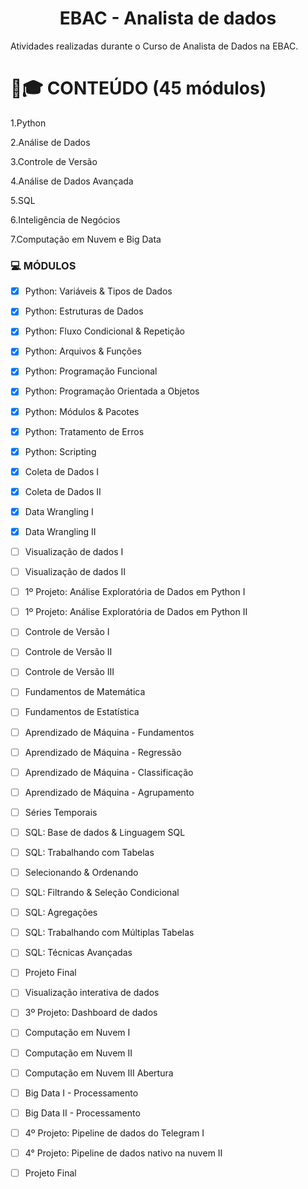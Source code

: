 <h1 align="center"> EBAC - Analista de dados </h1> 
Atividades realizadas durante o Curso de Analista de Dados na EBAC.

# :school_satchel:🎓 CONTEÚDO (45 módulos)

1.Python

2.Análise de Dados

3.Controle de Versão

4.Análise de Dados Avançada

5.SQL

6.Inteligência de Negócios

7.Computação em Nuvem e Big Data


### :computer:  **MÓDULOS**
 
 - [x] Python: Variáveis & Tipos de Dados
 
 - [x] Python: Estruturas de Dados
 
 - [x] Python: Fluxo Condicional & Repetição
 
 - [x] Python: Arquivos & Funções
 
 - [x] Python: Programação Funcional
 
 - [x] Python: Programação Orientada a Objetos
 
 - [x] Python: Módulos & Pacotes
 
 - [x] Python: Tratamento de Erros
 
 - [x] Python: Scripting
 
 - [x] Coleta de Dados I
 
 - [x] Coleta de Dados II
 
 - [x] Data Wrangling I
 
 - [x] Data Wrangling II
 
 - [ ] Visualização de dados I
 
 - [ ] Visualização de dados II
 
 - [ ] 1º Projeto: Análise Exploratória de Dados em Python I
 
 - [ ] 1º Projeto: Análise Exploratória de Dados em Python II
 
 - [ ] Controle de Versão I
 
 - [ ] Controle de Versão II
 
 - [ ] Controle de Versão III
 
 - [ ] Fundamentos de Matemática
 
 - [ ] Fundamentos de Estatística
 
 - [ ] Aprendizado de Máquina - Fundamentos
 
 - [ ] Aprendizado de Máquina - Regressão
 
 - [ ] Aprendizado de Máquina - Classificação
 
 - [ ] Aprendizado de Máquina - Agrupamento
 
 - [ ] Séries Temporais
 
 - [ ] SQL: Base de dados & Linguagem SQL
 
 - [ ] SQL: Trabalhando com Tabelas
 
 - [ ] Selecionando & Ordenando
 
 - [ ] SQL: Filtrando & Seleção Condicional
 
 - [ ] SQL: Agregações
 
 - [ ] SQL: Trabalhando com Múltiplas Tabelas
 
 - [ ] SQL: Técnicas Avançadas
 
 - [ ] Projeto Final
  
 - [ ] Visualização interativa de dados
 
 - [ ] 3º Projeto: Dashboard de dados
 
 - [ ] Computação em Nuvem I
 
 - [ ] Computação em Nuvem II
 
 - [ ] Computação em Nuvem III Abertura
 
 - [ ] Big Data I - Processamento
 
 - [ ] Big Data II - Processamento
 
 - [ ] 4º Projeto: Pipeline de dados do Telegram I
 
 - [ ] 4° Projeto: Pipeline de dados nativo na nuvem II
 
 - [ ] Projeto Final
